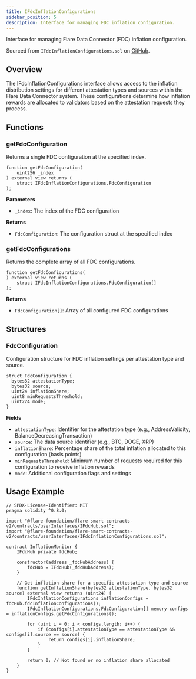 ```yaml
---
title: IFdcInflationConfigurations
sidebar_position: 5
description: Interface for managing FDC inflation configuration.
---
```


Interface for managing Flare Data Connector (FDC) inflation configuration.

Sourced from `IFdcInflationConfigurations.sol` on [GitHub](https://github.com/flare-foundation/flare-smart-contracts-v2/blob/main/contracts/userInterfaces/IFdcInflationConfigurations.sol).

## Overview

The IFdcInflationConfigurations interface allows access to the inflation distribution settings for different attestation types and sources within the Flare Data Connector system. These configurations determine how inflation rewards are allocated to validators based on the attestation requests they process.

## Functions

### getFdcConfiguration

Returns a single FDC configuration at the specified index.

```solidity
function getFdcConfiguration(
    uint256 _index
) external view returns (
    struct IFdcInflationConfigurations.FdcConfiguration
);
```

**Parameters**

- `_index`: The index of the FDC configuration

**Returns**

- `FdcConfiguration`: The configuration struct at the specified index

### getFdcConfigurations

Returns the complete array of all FDC configurations.

```solidity
function getFdcConfigurations(
) external view returns (
    struct IFdcInflationConfigurations.FdcConfiguration[]
);
```

**Returns**

- `FdcConfiguration[]`: Array of all configured FDC configurations

## Structures

### FdcConfiguration

Configuration structure for FDC inflation settings per attestation type and source.

```solidity
struct FdcConfiguration {
  bytes32 attestationType;
  bytes32 source;
  uint24 inflationShare;
  uint8 minRequestsThreshold;
  uint224 mode;
}
```

**Fields**

- `attestationType`: Identifier for the attestation type (e.g., AddressValidity, BalanceDecreasingTransaction)
- `source`: The data source identifier (e.g., BTC, DOGE, XRP)
- `inflationShare`: Percentage share of the total inflation allocated to this configuration (basis points)
- `minRequestsThreshold`: Minimum number of requests required for this configuration to receive inflation rewards
- `mode`: Additional configuration flags and settings

## Usage Example

```solidity
// SPDX-License-Identifier: MIT
pragma solidity ^0.8.0;

import "@flare-foundation/flare-smart-contracts-v2/contracts/userInterfaces/IFdcHub.sol";
import "@flare-foundation/flare-smart-contracts-v2/contracts/userInterfaces/IFdcInflationConfigurations.sol";

contract InflationMonitor {
    IFdcHub private fdcHub;

    constructor(address _fdcHubAddress) {
        fdcHub = IFdcHub(_fdcHubAddress);
    }

    // Get inflation share for a specific attestation type and source
    function getInflationShare(bytes32 attestationType, bytes32 source) external view returns (uint24) {
        IFdcInflationConfigurations inflationConfigs = fdcHub.fdcInflationConfigurations();
        IFdcInflationConfigurations.FdcConfiguration[] memory configs = inflationConfigs.getFdcConfigurations();

        for (uint i = 0; i < configs.length; i++) {
            if (configs[i].attestationType == attestationType && configs[i].source == source) {
                return configs[i].inflationShare;
            }
        }

        return 0; // Not found or no inflation share allocated
    }
}
```
